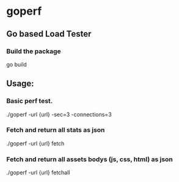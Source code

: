 # goperf

## Go based Load Tester

### Build the package
go build

## Usage:
### Basic perf test.
./goperf -url {url} -sec=3 -connections=3


### Fetch and return all stats as json
./goperf -url {url} fetch

### Fetch and return all assets bodys (js, css, html) as json
./goperf -url {url} fetchall
